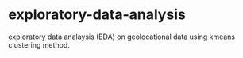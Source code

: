 # exploratory-data-analysis
exploratory data analaysis (EDA) on geolocational data using kmeans clustering method.

